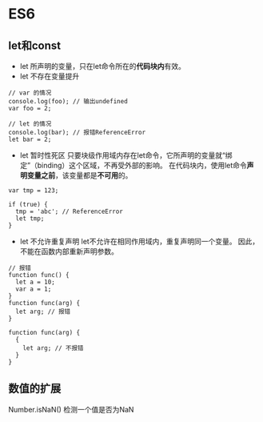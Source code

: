 # ES6

## let和const
- let 所声明的变量，只在let命令所在的**代码块内**有效。
- let 不存在变量提升
```
// var 的情况
console.log(foo); // 输出undefined
var foo = 2;

// let 的情况
console.log(bar); // 报错ReferenceError
let bar = 2;
```

- let 暂时性死区
只要块级作用域内存在let命令，它所声明的变量就“绑定”（binding）这个区域，不再受外部的影响。
在代码块内，使用let命令**声明变量之前**，该变量都是**不可用**的。
```
var tmp = 123;

if (true) {
  tmp = 'abc'; // ReferenceError
  let tmp;
}
```
- let 不允许重复声明
let不允许在相同作用域内，重复声明同一个变量。
因此，不能在函数内部重新声明参数。
```
// 报错
function func() {
  let a = 10;
  var a = 1;
}
function func(arg) {
  let arg; // 报错
}

function func(arg) {
  {
    let arg; // 不报错
  }
}
```

## 数值的扩展
Number.isNaN()    检测一个值是否为NaN
